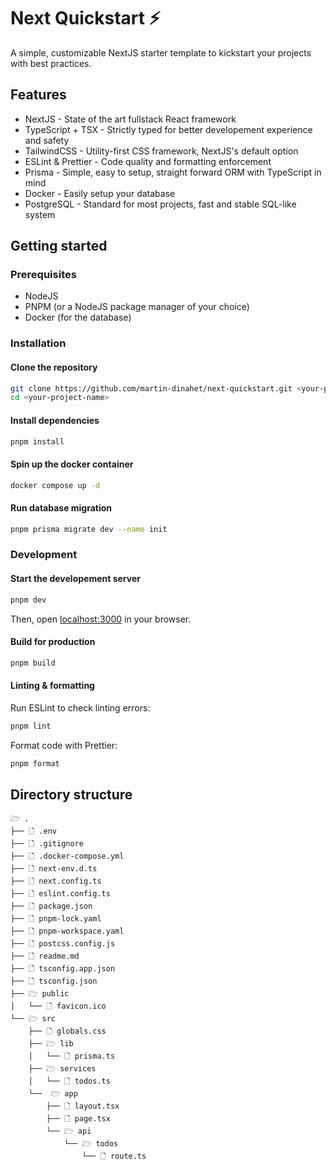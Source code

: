 # Next Quickstart ⚡

A simple, customizable NextJS starter template to kickstart your projects with best practices.

## Features

- NextJS - State of the art fullstack React framework
- TypeScript + TSX - Strictly typed for better developement experience and safety
- TailwindCSS - Utility-first CSS framework, NextJS's default option
- ESLint & Prettier - Code quality and formatting enforcement
- Prisma - Simple, easy to setup, straight forward ORM with TypeScript in mind
- Docker - Easily setup your database
- PostgreSQL - Standard for most projects, fast and stable SQL-like system

## Getting started

### Prerequisites

- NodeJS
- PNPM (or a NodeJS package manager of your choice)
- Docker (for the database)

### Installation

#### Clone the repository

```sh
git clone https://github.com/martin-dinahet/next-quickstart.git <your-project-name>
cd <your-project-name>
```

#### Install dependencies

```sh
pnpm install
```

#### Spin up the docker container

```sh
docker compose up -d
```

#### Run database migration

```sh
pnpm prisma migrate dev --name init
```

### Development

#### Start the developement server

```sh
pnpm dev
```

Then, open [localhost:3000](http://localhost:3000) in your browser.

#### Build for production

```sh
pnpm build
```

#### Linting & formatting

Run ESLint to check linting errors:

```sh
pnpm lint
```

Format code with Prettier:
```sh
pnpm format
```

## Directory structure

```
🗁 .
├── 🗋 .env
├── 🗋 .gitignore
├── 🗋 .docker-compose.yml
├── 🗋 next-env.d.ts
├── 🗋 next.config.ts
├── 🗋 eslint.config.ts
├── 🗋 package.json
├── 🗋 pnpm-lock.yaml
├── 🗋 pnpm-workspace.yaml
├── 🗋 postcss.config.js
├── 🗋 readme.md
├── 🗋 tsconfig.app.json
├── 🗋 tsconfig.json
├── 🗁 public
│   └── 🗋 favicon.ico
└── 🗁 src
    ├── 🗋 globals.css
    ├── 🗁 lib
    │   └── 🗋 prisma.ts
    ├── 🗁 services
    │   └── 🗋 todos.ts
    └──  🗁 app
        ├── 🗋 layout.tsx
        ├── 🗋 page.tsx
        └── 🗁 api
            └── 🗁 todos
                └── 🗋 route.ts
```
